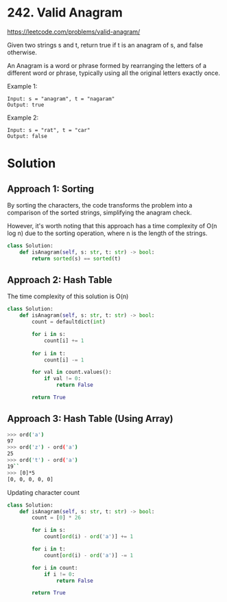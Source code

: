 # 242. Valid Anagram
https://leetcode.com/problems/valid-anagram/

Given two strings s and t, return true if t is an anagram of s, and false otherwise.

An Anagram is a word or phrase formed by rearranging the letters of a different word or phrase, typically using all the original letters exactly once.


Example 1:
```
Input: s = "anagram", t = "nagaram"
Output: true
```
Example 2:
```
Input: s = "rat", t = "car"
Output: false
```

# Solution

## Approach 1: Sorting
By sorting the characters, the code transforms the problem into a comparison of the sorted strings, simplifying the anagram check.

However, it's worth noting that this approach has a time complexity of O(n log n) due to the sorting operation, where n is the length of the strings.

```py
class Solution:
    def isAnagram(self, s: str, t: str) -> bool:
        return sorted(s) == sorted(t)
```

## Approach 2: Hash Table
The time complexity of this solution is O(n)

```py
class Solution:
    def isAnagram(self, s: str, t: str) -> bool:
        count = defaultdict(int)

        for i in s:
            count[i] += 1
        
        for i in t:
            count[i] -= 1

        for val in count.values():
            if val != 0:
                return False

        return True
```

## Approach 3: Hash Table (Using Array)
```bash
>>> ord('a')
97
>>> ord('z') - ord('a')
25
>>> ord('t') - ord('a')
19``
>>> [0]*5
[0, 0, 0, 0, 0]
```
Updating character count

```py
class Solution:
    def isAnagram(self, s: str, t: str) -> bool:
        count = [0] * 26

        for i in s:
            count[ord(i) - ord('a')] += 1

        for i in t:
            count[ord(i) - ord('a')] -= 1

        for i in count:
            if i != 0:
                return False

        return True
```